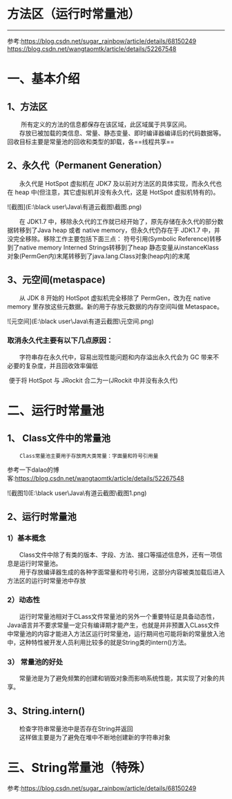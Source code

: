 # 方法区（运行时常量池）
--------------------------------------------------------------------------------

参考:https://blog.csdn.net/sugar_rainbow/article/details/68150249<br>
https://blog.csdn.net/wangtaomtk/article/details/52267548

# 一、基本介绍
## 1、方法区
&emsp;&emsp;
所有定义的方法的信息都保存在该区域，此区域属于共享区间。<br>
&emsp;&emsp;存放已被加载的类信息、常量、静态变量、即时编译器编译后的代码数据等。回收目标主要是常量池的回收和类型的卸载，各==线程共享==

## 2、永久代（Permanent Generation）
&emsp;&emsp;永久代是 HotSpot 虚拟机在 JDK7 及以前对方法区的具体实现，而永久代也在 heap 中(但注意，其它虚拟机并没有永久代，这是 HotSpot 虚拟机特有的)。

![截图](E:\black user\Java\有道云截图\截图.png)

&emsp;&emsp;在 JDK1.7 中，移除永久代的工作就已经开始了，原先存储在永久代的部分数据转移到了Java heap 或者 native memory，但永久代仍存在于 JDK1.7 中，并没完全移除。移除工作主要包括下面三点：
符号引用(Symbolic Reference)转移到了native memory
Interned Strings转移到了heap
静态变量从instanceKlass对象(PermGen内)末尾转移到了java.lang.Class对象(heap内)的末尾

## 3、元空间(metaspace)

&emsp;&emsp;从 JDK 8 开始的 HotSpot 虚拟机完全移除了 PermGen，改为在 native memory 里存放这些元数据。新的用于存放元数据的内存空间叫做 Metaspace。



![元空间](E:\black user\Java\有道云截图\元空间.png)



### 取消永久代主要有以下几点原因：
&emsp;&emsp;字符串存在永久代中，容易出现性能问题和内存溢出永久代会为 GC 带来不必要的复杂度，并且回收效率偏低

​	便于将 HotSpot 与 JRockit 合二为一(JRockit 中并没有永久代)



# 二、运行时常量池
## 1、 Class文件中的常量池
 		Class常量池主要用于存放两大类常量：字面量和符号引用量
参考一下dalao的博客:https://blog.csdn.net/wangtaomtk/article/details/52267548<br>



![截图1](E:\black user\Java\有道云截图\截图1.png)



## 2、运行时常量池
### 1）基本概念
&emsp;&emsp;Class文件中除了有类的版本、字段、方法、接口等描述信息外，还有一项信息是运行时常量池。<br>
&emsp;&emsp;用于存放编译器生成的各种字面常量和符号引用，这部分内容被类加载后进入方法区的运行时常量池中存放

### 2）动态性
&emsp;&emsp;运行时常量池相对于CLass文件常量池的另外一个重要特征是具备动态性，Java语言并不要求常量一定只有编译期才能产生，也就是并非预置入CLass文件中常量池的内容才能进入方法区运行时常量池，运行期间也可能将新的常量放入池中，这种特性被开发人员利用比较多的就是String类的intern()方法。

### 3） 常量池的好处
&emsp;&emsp;常量池是为了避免频繁的创建和销毁对象而影响系统性能，其实现了对象的共享。

## 3、String.intern()
&emsp;&emsp;检查字符串常量池中是否存在String并返回<br>
&emsp;&emsp;这样做主要是为了避免在堆中不断地创建新的字符串对象


# 三、String常量池（特殊）

参考:https://blog.csdn.net/sugar_rainbow/article/details/68150249




